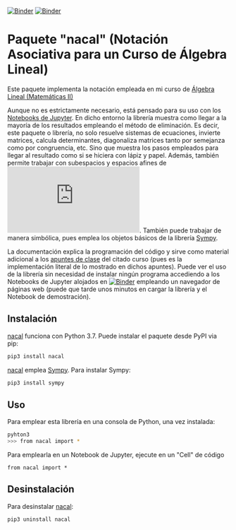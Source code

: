 [![Binder](https://mybinder.org/badge_logo.svg)](https://mybinder.org/v2/gh/mbujosab/nacallib/master?filepath=doc%2FNotebooks%2FNotebook.ipynb)
[![Binder](https://mybinder.org/badge_logo.svg)](https://mybinder.org/v2/gh/mbujosab/nacal-Jupyter-Notebooks/master)

# Paquete "nacal" (Notación Asociativa para un Curso de Álgebra Lineal)

Este paquete implementa la notación empleada en mi curso de [Álgebra Lineal (Matemáticas II)](https://www.ucm.es/fundamentos-analisis-economico2/algebra-2)

Aunque no es estrictamente necesario, está pensado para su uso con los [Notebooks de Jupyter](https://jupyter.org/).
En dicho entorno la librería muestra como llegar a la mayoría de los resultados empleando el método de 
eliminación. Es decir, este paquete o librería, no solo resuelve sistemas de ecuaciones, invierte 
matrices, calcula determinantes, diagonaliza matrices tanto por semejanza como por congruencia, etc. 
Sino que muestra los pasos empleados para llegar al resultado como si se hiciera con lápiz y papel. 
Además, también permite trabajar con subespacios y espacios afines de
![equation](https://latex.codecogs.com/gif.latex?%5Cmathbb%7BR%7D%5En). También puede trabajar de 
manera simbólica, pues emplea los objetos básicos de la librería [Sympy](https://www.sympy.org/en/index.html).

La documentación explica la programación del código y sirve como
material adicional a los [apuntes de clase](https://github.com/mbujosab/CursoDeAlgebraLineal)
del citado curso (pues es la implementación literal de lo mostrado en
dichos apuntes). Puede ver el uso de la librería sin necesidad de
instalar ningún programa accediendo a los Notebooks de Jupyter alojados en
[![Binder](https://mybinder.org/badge_logo.svg)](https://mybinder.org/v2/gh/mbujosab/nacallib/master?filepath=doc%2FNotebooks%2FNotebook.ipynb)
empleando un navegador de páginas web (puede que tarde unos minutos en
cargar la librería y el Notebook de demostración).

## Instalación
[nacal](https://pypi.org/project/nacal/) funciona con Python 3.7. Puede instalar el paquete desde PyPI via pip:

```sh
pip3 install nacal
```

[nacal](https://pypi.org/project/nacal/) emplea [Sympy](https://www.sympy.org/en/index.html). Para instalar Sympy:
```sh
pip3 install sympy
```

## Uso
Para emplear esta librería en una consola de Python, una vez instalada:
```sh
pyhton3
>>> from nacal import *
```

Para emplearla en un Notebook de Jupyter, ejecute en un "Cell" de código
```
from nacal import *
```


## Desinstalación
Para desinstalar [nacal](https://pypi.org/project/nacal/):

```sh
pip3 uninstall nacal
```
